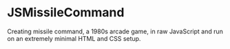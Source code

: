 # JSMissileCommand
Creating missile command, a 1980s arcade game, in raw JavaScript and run on an extremely minimal HTML and CSS setup.
